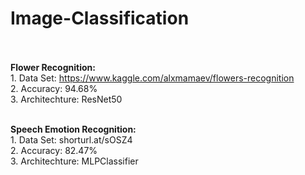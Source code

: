 # Image-Classification
<br><br>
<b>Flower Recognition:</b>
  <br>1. Data Set: https://www.kaggle.com/alxmamaev/flowers-recognition
  <br>2. Accuracy: 94.68%
  <br>3. Architechture: ResNet50
  
<br>
<b>Speech Emotion Recognition:</b>
  <br>1. Data Set: shorturl.at/sOSZ4
  <br>2. Accuracy: 82.47%
  <br>3. Architechture: MLPClassifier
  
